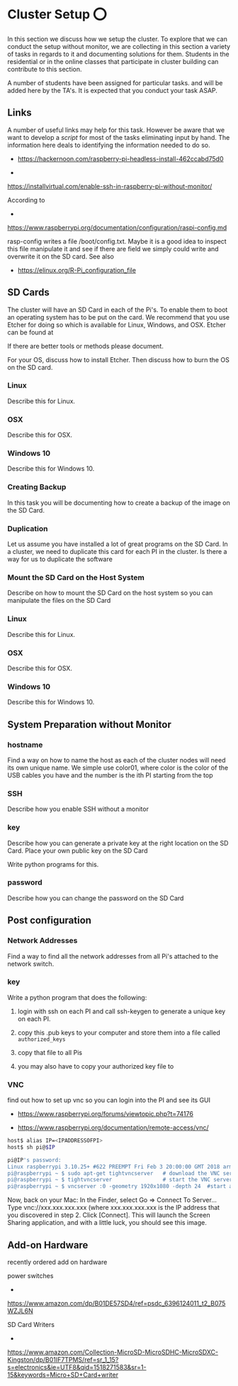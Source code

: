 # Cluster Setup :o:

In this section we discuss how we setup the cluster. To explore that we
can conduct the setup without monitor, we are collecting in this section
a variety of tasks in regards to it and documenting solutions for them.
Students in the residential or in the online classes that participate in
cluster building can contribute to this section.

A number of students have been assigned for particular tasks. and will
be added here by the TA's. It is expected that you conduct your task
ASAP.

## Links

A number of useful links may help for this task. However be aware that
we want to develop a *script* for most of the tasks eliminating input by
hand. The information here deals to identifying the information needed
to do so.

* <https://hackernoon.com/raspberry-pi-headless-install-462ccabd75d0>

*
<https://installvirtual.com/enable-ssh-in-raspberry-pi-without-monitor/>

According to

*
<https://www.raspberrypi.org/documentation/configuration/raspi-config.md>

rasp-config writes a file /boot/config.txt. Maybe it is a good idea to
inspect this file manipulate it and see if there are field we simply
could write and overwrite it on the SD card. See also

* <https://elinux.org/R-Pi_configuration_file>

## SD Cards

The cluster will have an SD Card in each of the Pi's. To enable them to
boot an operating system has to be put on the card. We recommend that
you use Etcher for doing so which is available for Linux, Windows, and
OSX. Etcher can be found at

If there are better tools or methods please document.

For your OS, discuss how to install Etcher. Then discuss how to burn the
OS on the SD card.

### Linux

Describe this for Linux.

### OSX

Describe this for OSX.

### Windows 10

Describe this for Windows 10.

### Creating Backup

In this task you will be documenting how to create a backup of the image
on the SD Card.

### Duplication

Let us assume you have installed a lot of great programs on the SD Card.
In a cluster, we need to duplicate this card for each PI in the cluster.
Is there a way for us to duplicate the software

### Mount the SD Card on the Host System

Describe on how to mount the SD Card on the host system so you can
manipulate the files on the SD Card

### Linux

Describe this for Linux.

### OSX

Describe this for OSX.

### Windows 10

Describe this for Windows 10.

System Preparation without Monitor
----------------------------------

### hostname

Find a way on how to name the host as each of the cluster nodes will
need its own unique name. We simple use color01, where color is the
color of the USB cables you have and the number is the ith PI starting
from the top

### SSH

Describe how you enable SSH without a monitor

### key

Describe how you can generate a private key at the right location on the
SD Card. Place your own public key on the SD Card

Write python programs for this.

### password

Describe how you can change the password on the SD Card


## Post configuration

### Network Addresses

Find a way to find all the network addresses from all Pi's attached to
the network switch.

### key

Write a python program that does the following:

1. login with ssh on each PI and call ssh-keygen to generate a
   unique key on each PI.

2. copy this .pub keys to your computer and store them into a file
   called `authorized_keys`

3. copy that file to all Pis

4. you may also have to copy your authorized key file to

### VNC

find out how to set up vnc so you can login into the PI and see its GUI

* <https://www.raspberrypi.org/forums/viewtopic.php?t=74176>

* <https://www.raspberrypi.org/documentation/remote-access/vnc/>

```bash
host$ alias IP=<IPADDRESSOFPI>
host$ sh pi@$IP

pi@IP's password: 
Linux raspberrypi 3.10.25+ #622 PREEMPT Fri Feb 3 20:00:00 GMT 2018 armv6l
pi@raspberrypi ~ $ sudo apt-get tightvncserver   # download the VNC server
pi@raspberrypi ~ $ tightvncserver                # start the VNC server
pi@raspberrypi ~ $ vncserver :0 -geometry 1920x1080 -depth 24  #start a VNC session
```


Now, back on your Mac:
In the Finder, select Go => Connect To Server...
Type vnc://xxx.xxx.xxx.xxx (where xxx.xxx.xxx.xxx is the IP address that you discovered in step 2.
Click [Connect]. This will launch the Screen Sharing application, and
with a little luck, you should see this image.

Add-on Hardware
--------------

recently ordered add on hardware

power switches

*
<https://www.amazon.com/dp/B01DE57SD4/ref=psdc_6396124011_t2_B075WZJL6N>

SD Card Writers

*
<https://www.amazon.com/Collection-MicroSD-MicroSDHC-MicroSDXC-Kingston/dp/B01IF7TPMS/ref=sr_1_15?s=electronics&ie=UTF8&qid=1518271583&sr=1-15&keywords=Micro+SD+Card+writer>


